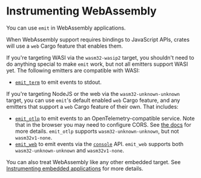 # Instrumenting WebAssembly

You can use `emit` in WebAssembly applications.

When WebAssembly support requires bindings to JavaScript APIs, crates will use a `web` Cargo feature that enables them.

If you're targeting WASI via the `wasm32-wasip2` target, you shouldn't need to do anything special to make `emit` work, but not all emitters support WASI yet. The following emitters are compatible with WASI:

- [`emit_term`](../emitting-events/console.md) to emit events to stdout.

If you're targeting NodeJS or the web via the `wasm32-unknown-unknown` target, you can use `emit`'s default enabled `web` Cargo feature, and any emitters that support a `web` Cargo feature of their own. That includes:

- [`emit_otlp`](../emitting-events/otlp.md) to emit events to an OpenTelemetry-compatible service. Note that in the browser you may need to configure CORS. See [the docs](https://docs.rs/emit_otlp/#webassembly) for more details. `emit_otlp` supports `wasm32-unknown-unknown`, but not `wasm32v1-none`.
- [`emit_web`](https://docs.rs/emit_web) to emit events via the [`console`](https://developer.mozilla.org/en-US/docs/Web/API/console) API. `emit_web` supports both `wasm32-unknown-unknown` and `wasm32v1-none`.

You can also treat WebAssembly like any other embedded target. See [Instrumenting embedded applications](./embedded.md) for more details.
